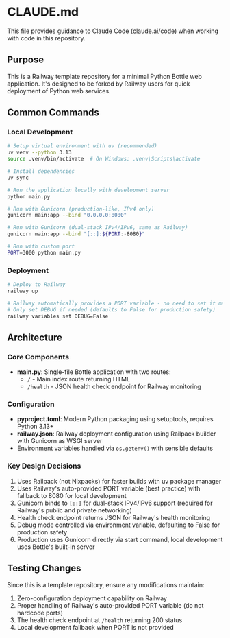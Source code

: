 # CLAUDE.md

This file provides guidance to Claude Code (claude.ai/code) when working with code in this repository.

## Purpose

This is a Railway template repository for a minimal Python Bottle web application. It's designed to be forked by Railway users for quick deployment of Python web services.

## Common Commands

### Local Development
```bash
# Setup virtual environment with uv (recommended)
uv venv --python 3.13
source .venv/bin/activate  # On Windows: .venv\Scripts\activate

# Install dependencies
uv sync

# Run the application locally with development server
python main.py

# Run with Gunicorn (production-like, IPv4 only)
gunicorn main:app --bind "0.0.0.0:8080"

# Run with Gunicorn (dual-stack IPv4/IPv6, same as Railway)
gunicorn main:app --bind "[::]:${PORT:-8080}"

# Run with custom port
PORT=3000 python main.py
```

### Deployment
```bash
# Deploy to Railway
railway up

# Railway automatically provides a PORT variable - no need to set it manually!
# Only set DEBUG if needed (defaults to False for production safety)
railway variables set DEBUG=False
```

## Architecture

### Core Components
- **main.py**: Single-file Bottle application with two routes:
  - `/` - Main index route returning HTML
  - `/health` - JSON health check endpoint for Railway monitoring
  
### Configuration
- **pyproject.toml**: Modern Python packaging using setuptools, requires Python 3.13+
- **railway.json**: Railway deployment configuration using Railpack builder with Gunicorn as WSGI server
- Environment variables handled via `os.getenv()` with sensible defaults

### Key Design Decisions
1. Uses Railpack (not Nixpacks) for faster builds with uv package manager
2. Uses Railway's auto-provided PORT variable (best practice) with fallback to 8080 for local development
3. Gunicorn binds to `[::]` for dual-stack IPv4/IPv6 support (required for Railway's public and private networking)
4. Health check endpoint returns JSON for Railway's health monitoring
5. Debug mode controlled via environment variable, defaulting to False for production safety
6. Production uses Gunicorn directly via start command, local development uses Bottle's built-in server

## Testing Changes

Since this is a template repository, ensure any modifications maintain:
1. Zero-configuration deployment capability on Railway
2. Proper handling of Railway's auto-provided PORT variable (do not hardcode ports)
3. The health check endpoint at `/health` returning 200 status
4. Local development fallback when PORT is not provided